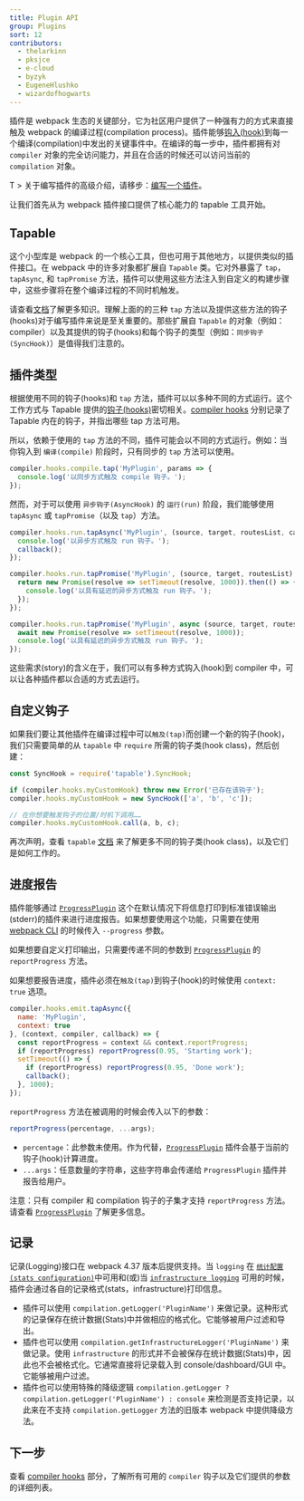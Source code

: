 ```yaml
---
title: Plugin API
group: Plugins
sort: 12
contributors:
  - thelarkinn
  - pksjce
  - e-cloud
  - byzyk
  - EugeneHlushko
  - wizardofhogwarts
---
```


插件是 webpack 生态的关键部分，它为社区用户提供了一种强有力的方式来直接触及 webpack 的编译过程(compilation process)。插件能够[钩入(hook)](/api/compiler-hooks/#hooks)到每一个编译(compilation)中发出的关键事件中。在编译的每一步中，插件都拥有对 `compiler` 对象的完全访问能力，并且在合适的时候还可以访问当前的 `compilation` 对象。

T > 关于编写插件的高级介绍，请移步：[编写一个插件](/contribute/writing-a-plugin)。

让我们首先从为 webpack 插件接口提供了核心能力的 tapable 工具开始。

## Tapable

这个小型库是 webpack 的一个核心工具，但也可用于其他地方，以提供类似的插件接口。在 webpack 中的许多对象都扩展自 `Tapable` 类。它对外暴露了 `tap`，`tapAsync`, 和 `tapPromise` 方法，插件可以使用这些方法注入到自定义的构建步骤中，这些步骤将在整个编译过程的不同时机触发。

请查看[文档](https://github.com/webpack/tapable)了解更多知识。理解上面的的三种 `tap` 方法以及提供这些方法的钩子(hooks)对于编写插件来说是至关重要的。那些扩展自 `Tapable` 的对象（例如：compiler）以及其提供的钩子(hooks)和每个钩子的类型（例如：`同步钩子(SyncHook)`）是值得我们注意的。

## 插件类型

根据使用不同的钩子(hooks)和 `tap` 方法，插件可以以多种不同的方式运行。这个工作方式与 Tapable 提供的[钩子(hooks)](https://github.com/webpack/tapable#tapable)密切相关。[compiler hooks](/api/compiler-hooks/#hooks) 分别记录了 Tapable 内在的钩子，并指出哪些 tap 方法可用。

所以，依赖于使用的 `tap` 方法的不同，插件可能会以不同的方式运行。例如：当你钩入到 `编译(compile)` 阶段时，只有同步的 `tap` 方法可以使用。

``` js
compiler.hooks.compile.tap('MyPlugin', params => {
  console.log('以同步方式触及 compile 钩子。');
});
```

然而，对于可以使用 `异步钩子(AsyncHook)` 的 `运行(run)` 阶段，我们能够使用 `tapAsync` 或 `tapPromise`（以及 `tap`）方法。

```js
compiler.hooks.run.tapAsync('MyPlugin', (source, target, routesList, callback) => {
  console.log('以异步方式触及 run 钩子。');
  callback();
});

compiler.hooks.run.tapPromise('MyPlugin', (source, target, routesList) => {
  return new Promise(resolve => setTimeout(resolve, 1000)).then(() => {
    console.log('以具有延迟的异步方式触及 run 钩子。');
  });
});

compiler.hooks.run.tapPromise('MyPlugin', async (source, target, routesList) => {
  await new Promise(resolve => setTimeout(resolve, 1000));
  console.log('以具有延迟的异步方式触及 run 钩子。');
});
```

这些需求(story)的含义在于，我们可以有多种方式钩入(hook)到 compiler 中，可以让各种插件都以合适的方式去运行。

## 自定义钩子

如果我们要让其他插件在编译过程中可以`触及(tap)`而创建一个新的钩子(hook)，我们只需要简单的从 `tapable` 中 `require` 所需的钩子类(hook class)，然后创建：

``` js
const SyncHook = require('tapable').SyncHook;

if (compiler.hooks.myCustomHook) throw new Error('已存在该钩子');
compiler.hooks.myCustomHook = new SyncHook(['a', 'b', 'c']);

// 在你想要触发钩子的位置/时机下调用……
compiler.hooks.myCustomHook.call(a, b, c);
```

再次声明，查看 `tapable` [文档](https://github.com/webpack/tapable) 来了解更多不同的钩子类(hook class)，以及它们是如何工作的。


## 进度报告

插件能够通过 [`ProgressPlugin`](/plugins/progress-plugin/) 这个在默认情况下将信息打印到标准错误输出(stderr)的插件来进行进度报告。如果想要使用这个功能，只需要在使用 [webpack CLI](/api/cli/) 的时候传入 `--progress` 参数。

如果想要自定义打印输出，只需要传递不同的参数到 [`ProgressPlugin`](/plugins/progress-plugin/) 的 `reportProgress` 方法。

如果想要报告进度，插件必须在`触及(tap)`到钩子(hook)的时候使用 `context: true` 选项。

```js
compiler.hooks.emit.tapAsync({
  name: 'MyPlugin',
  context: true
}, (context, compiler, callback) => {
  const reportProgress = context && context.reportProgress;
  if (reportProgress) reportProgress(0.95, 'Starting work');
  setTimeout(() => {
    if (reportProgress) reportProgress(0.95, 'Done work');
    callback();
  }, 1000);
});
```

`reportProgress` 方法在被调用的时候会传入以下的参数：

```js
reportProgress(percentage, ...args);
```

- `percentage`：此参数未使用。作为代替，[`ProgressPlugin`](/plugins/progress-plugin/) 插件会基于当前的钩子(hook)计算进度。
- `...args`：任意数量的字符串，这些字符串会传递给 `ProgressPlugin` 插件并报告给用户。

注意：只有 compiler 和 compilation 钩子的子集才支持 `reportProgress` 方法。请查看 [`ProgressPlugin`](/plugins/progress-plugin/#supported-hooks) 了解更多信息。

## 记录

记录(Logging)接口在 webpack 4.37 版本后提供支持。当 `logging` 在 [`统计配置(stats configuration)`](/configuration/stats/#statslogging)中可用和(或)当 [`infrastructure logging`](/configuration/other-options/#infrastructurelogging) 可用的时候，插件会通过各自的记录格式(stats，infrastructure)打印信息。

- 插件可以使用 `compilation.getLogger('PluginName')` 来做记录。这种形式的记录保存在统计数据(Stats)中并做相应的格式化。它能够被用户过滤和导出。
- 插件也可以使用 `compilation.getInfrastructureLogger('PluginName')` 来做记录。使用 `infrastructure` 的形式并不会被保存在统计数据(Stats)中，因此也不会被格式化。它通常直接将记录载入到 console/dashboard/GUI 中。它能够被用户过滤。
- 插件也可以使用特殊的降级逻辑 `compilation.getLogger ? compilation.getLogger('PluginName') : console` 来检测是否支持记录，以此来在不支持 `compilation.getLogger` 方法的旧版本 webpack 中提供降级方法。

## 下一步

查看 [compiler hooks](/api/compiler-hooks/) 部分，了解所有可用的 `compiler` 钩子以及它们提供的参数的详细列表。
